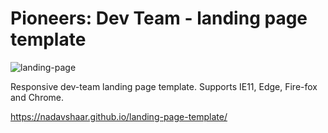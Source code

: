 # Pioneers: Dev Team - landing page template

![landing-page](https://user-images.githubusercontent.com/8030614/87886588-231f2380-ca27-11ea-9943-e4588bb08f51.png)

Responsive dev-team landing page template.
Supports IE11, Edge, Fire-fox and Chrome.

https://nadavshaar.github.io/landing-page-template/
